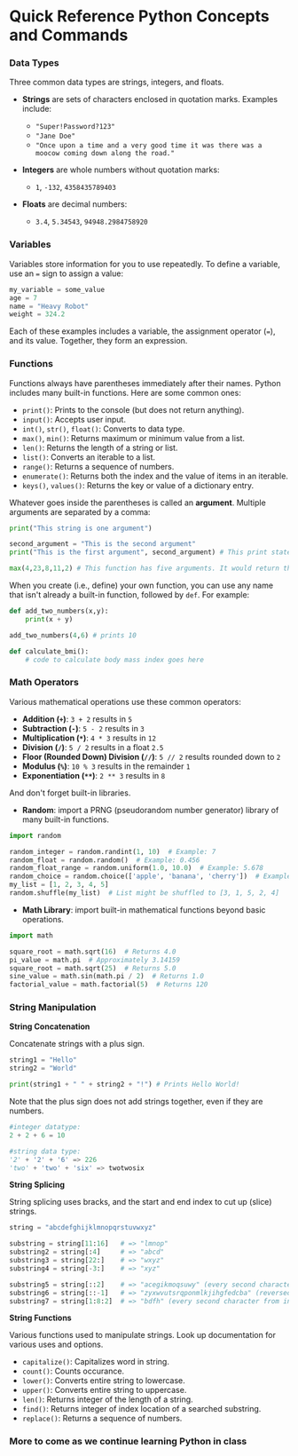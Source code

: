 # **Quick Reference Python Concepts and Commands**

### Data Types

Three common data types are strings, integers, and floats.

- **Strings** are sets of characters enclosed in quotation marks. Examples include:
  - `"Super!Password?123"`
  - `"Jane Doe"`
  - `"Once upon a time and a very good time it was there was a moocow coming down along the road."`

- **Integers** are whole numbers without quotation marks:
  - `1`, `-132`, `4358435789403`

- **Floats** are decimal numbers:
  - `3.4`, `5.34543`, `94948.2984758920`

### Variables

Variables store information for you to use repeatedly. To define a variable, use an `=` sign to assign a value:

```python
my_variable = some_value
age = 7
name = "Heavy Robot"
weight = 324.2
```

Each of these examples includes a variable, the assignment operator (`=`), and its value. Together, they form an expression.

### Functions

Functions always have parentheses immediately after their names. Python includes many built-in functions. Here are some common ones:

- `print()`: Prints to the console (but does not return anything).
- `input()`: Accepts user input.
- `int()`, `str()`, `float()`: Converts to data type.
- `max()`, `min()`: Returns maximum or minimum value from a list.
- `len()`: Returns the length of a string or list.
- `list()`: Converts an iterable to a list.
- `range()`: Returns a sequence of numbers.
- `enumerate()`: Returns both the index and the value of items in an iterable.
- `keys()`, `values()`: Returns the key or value of a dictionary entry.

Whatever goes inside the parentheses is called an **argument**. Multiple arguments are separated by a comma:

```python
print("This string is one argument")

second_argument = "This is the second argument"
print("This is the first argument", second_argument) # This print statement has two arguments, a string and a variable.

max(4,23,8,11,2) # This function has five arguments. It would return the maximum value, 23. 
```

When you create (i.e., define) your own function, you can use any name that isn't already a built-in function, followed by `def`. For example:

```python
def add_two_numbers(x,y):
    print(x + y) 

add_two_numbers(4,6) # prints 10

def calculate_bmi(): 
    # code to calculate body mass index goes here

```

### Math Operators

Various mathematical operations use these common operators:

- **Addition (`+`)**: `3 + 2` results in `5`
- **Subtraction (`-`)**: `5 - 2` results in `3`
- **Multiplication (`*`)**: `4 * 3` results in `12`
- **Division (`/`)**:  `5 / 2` results in a float `2.5` 
- **Floor (Rounded Down) Division (`//`)**: `5 // 2` results rounded down to `2`
- **Modulus (`%`)**: `10 % 3` results in the remainder `1`
- **Exponentiation (`**`)**: `2 ** 3` results in `8`

And don't forget built-in libraries.

- **Random**: import a PRNG (pseudorandom number generator) library of many built-in functions.

```python
import random

random_integer = random.randint(1, 10)  # Example: 7
random_float = random.random()  # Example: 0.456
random_float_range = random.uniform(1.0, 10.0)  # Example: 5.678
random_choice = random.choice(['apple', 'banana', 'cherry'])  # Example: 'banana'
my_list = [1, 2, 3, 4, 5]
random.shuffle(my_list)  # List might be shuffled to [3, 1, 5, 2, 4]

```

- **Math Library**: import built-in mathematical functions beyond basic operations.

```python
import math

square_root = math.sqrt(16)  # Returns 4.0
pi_value = math.pi  # Approximately 3.14159
square_root = math.sqrt(25)  # Returns 5.0
sine_value = math.sin(math.pi / 2)  # Returns 1.0
factorial_value = math.factorial(5)  # Returns 120

```
### String Manipulation 

**String Concatenation**

Concatenate strings with a plus sign. 

```python
string1 = "Hello"
string2 = "World"

print(string1 + " " + string2 + "!") # Prints Hello World! 
```

Note that the plus sign does not add strings together, even if they are numbers. 

```python
#integer datatype:
2 + 2 + 6 = 10

#string data type: 
'2' + '2' + '6' => 226
'two' + 'two' + 'six' => twotwosix
```

**String Splicing** 

String splicing uses bracks, and the start and end index to cut up (slice) strings. 

```python
string = "abcdefghijklmnopqrstuvwxyz"

substring = string[11:16]   # => "lmnop"
substring2 = string[:4]     # => "abcd"
substring3 = string[22:]    # => "wxyz"
substring4 = string[-3:]    # => "xyz"

substring5 = string[::2]    # => "acegikmoqsuwy" (every second character)
substring6 = string[::-1]   # => "zyxwvutsrqponmlkjihgfedcba" (reversed string)
substring7 = string[1:8:2]  # => "bdfh" (every second character from index 1 to 7)
```


**String Functions** 

Various functions used to manipulate strings. Look up documentation for various uses and options. 

- `capitalize()`: Capitalizes word in string.
- `count()`: Counts occurance.
- `lower()`: Converts entire string to lowercase.
- `upper()`: Converts entire string to uppercase.
- `len()`: Returns integer of the length of a string. 
- `find()`: Returns integer of index location of a searched substring. 
- `replace()`: Returns a sequence of numbers.

### More to come as we continue learning Python in class
